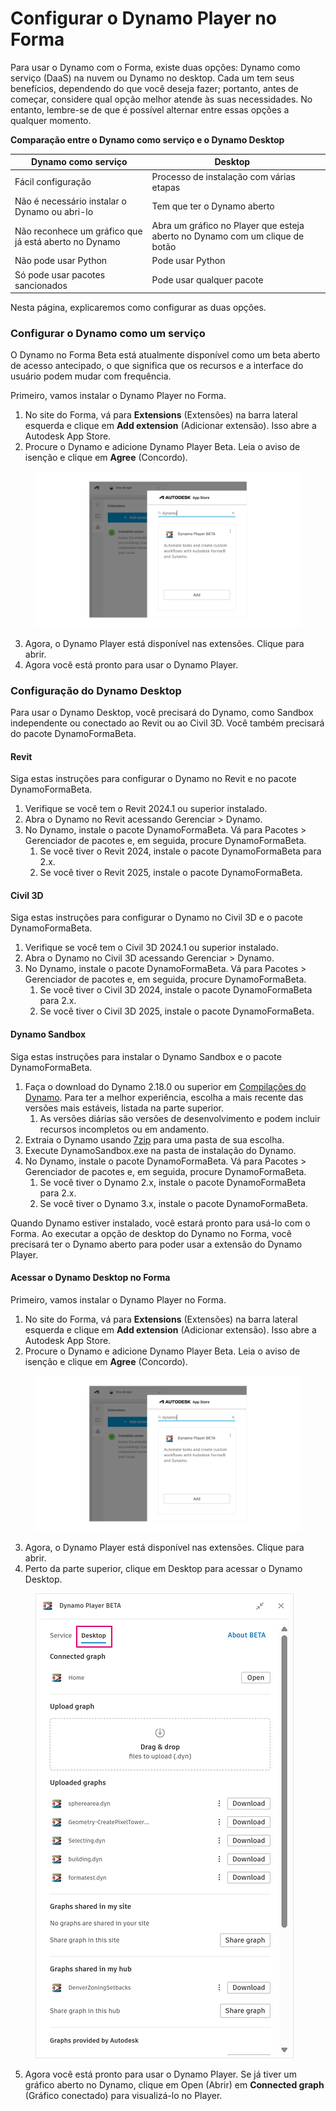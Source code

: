 # Configurar o Dynamo Player no Forma

Para usar o Dynamo com o Forma, existe duas opções: Dynamo como serviço (DaaS) na nuvem ou Dynamo no desktop. Cada um tem seus benefícios, dependendo do que você deseja fazer; portanto, antes de começar, considere qual opção melhor atende às suas necessidades. No entanto, lembre-se de que é possível alternar entre essas opções a qualquer momento.

**Comparação entre o Dynamo como serviço e o Dynamo Desktop**

<table><thead><tr><th>Dynamo como serviço</th><th>Desktop</th><th data-hidden></th></tr></thead><tbody><tr><td>Fácil configuração</td><td>Processo de instalação com várias etapas</td><td></td></tr><tr><td>Não é necessário instalar o Dynamo ou abri-lo</td><td>Tem que ter o Dynamo aberto</td><td></td></tr><tr><td>Não reconhece um gráfico que já está aberto no Dynamo</td><td>Abra um gráfico no Player que esteja aberto no Dynamo com um clique de botão</td><td></td></tr><tr><td>Não pode usar Python</td><td>Pode usar Python</td><td></td></tr><tr><td>Só pode usar pacotes sancionados</td><td>Pode usar qualquer pacote</td><td></td></tr></tbody></table>

Nesta página, explicaremos como configurar as duas opções.

### Configurar o Dynamo como um serviço

O Dynamo no Forma Beta está atualmente disponível como um beta aberto de acesso antecipado, o que significa que os recursos e a interface do usuário podem mudar com frequência.

Primeiro, vamos instalar o Dynamo Player no Forma.

1. No site do Forma, vá para **Extensions** (Extensões) na barra lateral esquerda e clique em **Add extension** (Adicionar extensão). Isso abre a Autodesk App Store.
2. Procure o Dynamo e adicione Dynamo Player Beta. Leia o aviso de isenção e clique em **Agree** (Concordo).

<figure><img src="../.gitbook/assets/install-player.png" alt=""><figcaption></figcaption></figure>

3. Agora, o Dynamo Player está disponível nas extensões. Clique para abrir.
4. Agora você está pronto para usar o Dynamo Player.

### Configuração do Dynamo Desktop

Para usar o Dynamo Desktop, você precisará do Dynamo, como Sandbox independente ou conectado ao Revit ou ao Civil 3D. Você também precisará do pacote DynamoFormaBeta.

#### Revit

Siga estas instruções para configurar o Dynamo no Revit e no pacote DynamoFormaBeta.

1. Verifique se você tem o Revit 2024.1 ou superior instalado.
2. Abra o Dynamo no Revit acessando Gerenciar > Dynamo.
3. No Dynamo, instale o pacote DynamoFormaBeta. Vá para Pacotes > Gerenciador de pacotes e, em seguida, procure DynamoFormaBeta.
   1. Se você tiver o Revit 2024, instale o pacote DynamoFormaBeta para 2.x.
   2. Se você tiver o Revit 2025, instale o pacote DynamoFormaBeta.

#### Civil 3D

Siga estas instruções para configurar o Dynamo no Civil 3D e o pacote DynamoFormaBeta.

1. Verifique se você tem o Civil 3D 2024.1 ou superior instalado.
2. Abra o Dynamo no Civil 3D acessando Gerenciar > Dynamo.
3. No Dynamo, instale o pacote DynamoFormaBeta. Vá para Pacotes > Gerenciador de pacotes e, em seguida, procure DynamoFormaBeta.
   1. Se você tiver o Civil 3D 2024, instale o pacote DynamoFormaBeta para 2.x.
   2. Se você tiver o Civil 3D 2025, instale o pacote DynamoFormaBeta.

#### Dynamo Sandbox

Siga estas instruções para instalar o Dynamo Sandbox e o pacote DynamoFormaBeta.

1. Faça o download do Dynamo 2.18.0 ou superior em [Compilações do Dynamo](https://dynamobuilds.com/). Para ter a melhor experiência, escolha a mais recente das versões mais estáveis, listada na parte superior.
   1. As versões diárias são versões de desenvolvimento e podem incluir recursos incompletos ou em andamento.
2. Extraia o Dynamo usando [7zip](https://7zip.rnbastos.com/) para uma pasta de sua escolha.
3. Execute DynamoSandbox.exe na pasta de instalação do Dynamo.
4. No Dynamo, instale o pacote DynamoFormaBeta. Vá para Pacotes > Gerenciador de pacotes e, em seguida, procure DynamoFormaBeta.
   1. Se você tiver o Dynamo 2.x, instale o pacote DynamoFormaBeta para 2.x.
   2. Se você tiver o Dynamo 3.x, instale o pacote DynamoFormaBeta.

Quando Dynamo estiver instalado, você estará pronto para usá-lo com o Forma. Ao executar a opção de desktop do Dynamo no Forma, você precisará ter o Dynamo aberto para poder usar a extensão do Dynamo Player.

#### Acessar o Dynamo Desktop no Forma

Primeiro, vamos instalar o Dynamo Player no Forma.

1. No site do Forma, vá para **Extensions** (Extensões) na barra lateral esquerda e clique em **Add extension** (Adicionar extensão). Isso abre a Autodesk App Store.
2. Procure o Dynamo e adicione Dynamo Player Beta. Leia o aviso de isenção e clique em **Agree** (Concordo).

<figure><img src="../.gitbook/assets/install-player.png" alt=""><figcaption></figcaption></figure>

3. Agora, o Dynamo Player está disponível nas extensões. Clique para abrir.
4. Perto da parte superior, clique em Desktop para acessar o Dynamo Desktop.

<figure><img src="../.gitbook/assets/dynamo-desktop.png" alt=""><figcaption></figcaption></figure>

5. Agora você está pronto para usar o Dynamo Player. Se já tiver um gráfico aberto no Dynamo, clique em Open (Abrir) em **Connected graph** (Gráfico conectado) para visualizá-lo no Player.
